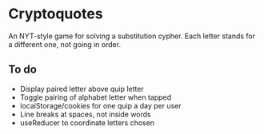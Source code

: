 # Cryptoquotes
An NYT-style game for solving a substitution cypher. Each letter stands for a different one, not going in order.

## To do
- Display paired letter above quip letter
- Toggle pairing of alphabet letter when tapped
- localStorage/cookies for one quip a day per user
- Line breaks at spaces, not inside words
- useReducer to coordinate letters chosen